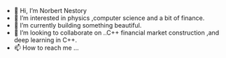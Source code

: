 - 👋 Hi, I’m Norbert Nestory
- 👀 I’m interested in physics ,computer science and a bit of finance.
- 🌱 I’m currently building something beautiful.
- 💞️ I’m looking to collaborate on ..C++ financial market construction ,and deep learning in C++.
- 📫 How to reach me ...

<!---
Demsy2005/Demsy2005 is a ✨ special ✨ repository because its `README.md` (this file) appears on your GitHub profile.
You can click the Preview link to take a look at your changes.
--->

